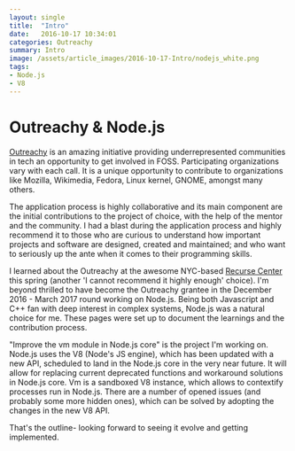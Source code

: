 ```yaml
---
layout: single
title:  "Intro"
date:   2016-10-17 10:34:01
categories: Outreachy
summary: Intro
image: /assets/article_images/2016-10-17-Intro/nodejs_white.png
tags:
- Node.js
- V8
---
```


# Outreachy & Node.js
[Outreachy](https://wiki.gnome.org/Outreachy) is an amazing initiative
providing underrepresented communities in tech an opportunity
to get involved in FOSS. Participating organizations
vary with each call. It is a unique opportunity to contribute to organizations like Mozilla,
Wikimedia, Fedora, Linux kernel, GNOME, amongst many others.

The application process is highly collaborative and its main component are
the initial contributions to the project of choice, with the help of the mentor
and the community. I had a blast during the application process and
highly recommend it to those who are curious to understand how important projects
and software are designed, created and maintained; and who want to seriously up
the ante when it comes to their programming skills.

I learned about the Outreachy at the awesome NYC-based [Recurse Center](https://www.recurse.com/) this spring (another 'I cannot recommend it
highly enough' choice). I'm beyond thrilled to have become the Outreachy grantee in the December 2016 - March 2017 round working on Node.js. Being both Javascript and C++ fan
with deep interest in complex systems, Node.js was a natural choice for me.
These pages were set up to document the learnings and the contribution process.

"Improve the vm module in Node.js core" is the project I'm working on.
Node.js uses the V8 (Node's JS engine), which has been updated with a new API,
scheduled to land in the Node.js core in the very near future. It will allow for replacing
current deprecated functions and workaround solutions in Node.js core.
Vm is a sandboxed V8 instance, which allows to contextify processes run in Node.js.
There are a number of opened issues (and probably some more hidden ones),
which can be solved by adopting the changes in the new V8 API.

That's the outline- looking forward to seeing it evolve and getting implemented.
